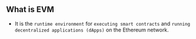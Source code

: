 ## What is EVM

- It is the `runtime environment` for `executing smart contracts` and `running decentralized applications (dApps)` on the Ethereum network.
